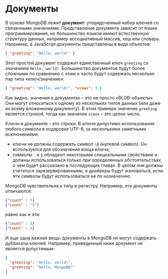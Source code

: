 # Документы

В основе MongoDB лежит **документ**: упорядоченный набор ключей со связанными значениями. Представление документа зависит от языка программирования, но большинство языков имеют естественную структуру данных, например ассоциативный массив, хеш или словарь. Например, в JavaScript документы представлены в виде объектов:

```json
{ "greeting": "Hello, world!" }
```

Этот простой документ содержит единственный ключ `greeting` со значением `Hello, world!`. Большинство документов будут более сложными по сравнению с этим и часто будут содержать несколько пар типа «ключ/значение»:

```json
{ "greeting": "Hello, world!", "views": 3 }
```

Как видно, значения в документах – это не просто «BLOB-объекты». Они могут относиться к одному из нескольких типов данных (или даже ко всему вложенному документу). В этом примере значение `greeting` является строкой, тогда как значение `views` – это целое число.

Ключи в документе – это строки. В ключе допустимо использование любого символа в кодировке UTF-8, за несколькими заметными исключениями:

- ключи не должны содержать символ `\0` (нулевой символ). Он используется для обозначения конца ключа;
- символы `.` и `$` обладают некоторыми специальными свойствами и должны использоваться только при определенных обстоятельствах, о чем будет рассказано в последующих главах. В целом они должны считаться зарезервированными, и драйверы будут жаловаться, если эти символы будут использоваться не по назначению.

MongoDB чувствительна к типу и регистру. Например, эти документы отличаются:

```json
{"count" : 5}
{"count" : "5"}
```

равно как и эти:

```json
{"count" : 5}
{"Count" : 5}
```

И еще одна важная вещь: документы в MongoDB не могут содержать дубликаты ключей. Например, приведенный ниже документ не является допустимым:

```json
{
  "greeting": "Hello, world!",
  "greeting": "Hello, MongoDB!"
}
```
